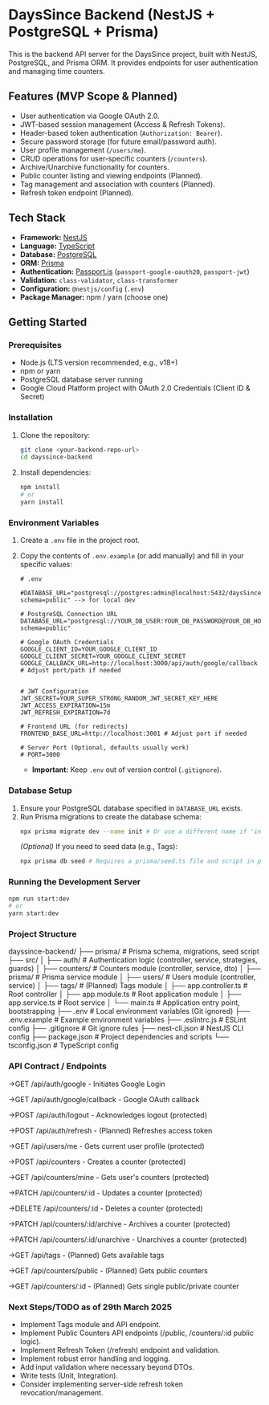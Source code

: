 # DaysSince Backend (NestJS + PostgreSQL + Prisma)

This is the backend API server for the DaysSince project, built with NestJS, PostgreSQL, and Prisma ORM. It provides endpoints for user authentication and managing time counters.

## Features (MVP Scope & Planned)

*   User authentication via Google OAuth 2.0.
*   JWT-based session management (Access & Refresh Tokens).
*   Header-based token authentication (`Authorization: Bearer`).
*   Secure password storage (for future email/password auth).
*   User profile management (`/users/me`).
*   CRUD operations for user-specific counters (`/counters`).
*   Archive/Unarchive functionality for counters.
*   Public counter listing and viewing endpoints (Planned).
*   Tag management and association with counters (Planned).
*   Refresh token endpoint (Planned).

## Tech Stack

*   **Framework:** [NestJS](https://nestjs.com/)
*   **Language:** [TypeScript](https://www.typescriptlang.org/)
*   **Database:** [PostgreSQL](https://www.postgresql.org/)
*   **ORM:** [Prisma](https://www.prisma.io/)
*   **Authentication:** [Passport.js](http://www.passportjs.org/) (`passport-google-oauth20`, `passport-jwt`)
*   **Validation:** `class-validator`, `class-transformer`
*   **Configuration:** `@nestjs/config` (`.env`)
*   **Package Manager:** npm / yarn (choose one)

## Getting Started

### Prerequisites

*   Node.js (LTS version recommended, e.g., v18+)
*   npm or yarn
*   PostgreSQL database server running
*   Google Cloud Platform project with OAuth 2.0 Credentials (Client ID & Secret)

### Installation

1.  Clone the repository:
    ```bash
    git clone <your-backend-repo-url>
    cd dayssince-backend
    ```
2.  Install dependencies:
    ```bash
    npm install
    # or
    yarn install
    ```

### Environment Variables

1.  Create a `.env` file in the project root.
2.  Copy the contents of `.env.example` (or add manually) and fill in your specific values:

    ```dotenv
    # .env

    #DATABASE_URL="postgresql://postgres:admin@localhost:5432/daysSince?schema=public" --> for local dev

    # PostgreSQL Connection URL
    DATABASE_URL="postgresql://YOUR_DB_USER:YOUR_DB_PASSWORD@YOUR_DB_HOST:YOUR_DB_PORT/YOUR_DB_NAME?schema=public"

    # Google OAuth Credentials
    GOOGLE_CLIENT_ID=YOUR_GOOGLE_CLIENT_ID
    GOOGLE_CLIENT_SECRET=YOUR_GOOGLE_CLIENT_SECRET
    GOOGLE_CALLBACK_URL=http://localhost:3000/api/auth/google/callback # Adjust port/path if needed


    # JWT Configuration
    JWT_SECRET=YOUR_SUPER_STRONG_RANDOM_JWT_SECRET_KEY_HERE
    JWT_ACCESS_EXPIRATION=15m
    JWT_REFRESH_EXPIRATION=7d

    # Frontend URL (for redirects)
    FRONTEND_BASE_URL=http://localhost:3001 # Adjust port if needed

    # Server Port (Optional, defaults usually work)
    # PORT=3000
    ```
    *   **Important:** Keep `.env` out of version control (`.gitignore`).

### Database Setup

1.  Ensure your PostgreSQL database specified in `DATABASE_URL` exists.
2.  Run Prisma migrations to create the database schema:
    ```bash
    npx prisma migrate dev --name init # Or use a different name if 'init' exists
    ```
    *(Optional)* If you need to seed data (e.g., Tags):
    ```bash
    npx prisma db seed # Requires a prisma/seed.ts file and script in package.json
    ```

### Running the Development Server

```bash
npm run start:dev
# or
yarn start:dev
```

### Project Structure

dayssince-backend/
├── prisma/             # Prisma schema, migrations, seed script
├── src/
│   ├── auth/           # Authentication logic (controller, service, strategies, guards)
│   ├── counters/       # Counters module (controller, service, dto)
│   ├── prisma/         # Prisma service module
│   ├── users/          # Users module (controller, service)
│   ├── tags/           # (Planned) Tags module
│   ├── app.controller.ts # Root controller
│   ├── app.module.ts   # Root application module
│   ├── app.service.ts  # Root service
│   └── main.ts         # Application entry point, bootstrapping
├── .env                # Local environment variables (Git ignored)
├── .env.example        # Example environment variables
├── .eslintrc.js        # ESLint config
├── .gitignore          # Git ignore rules
├── nest-cli.json       # NestJS CLI config
├── package.json        # Project dependencies and scripts
└── tsconfig.json       # TypeScript config


### API Contract / Endpoints

->GET /api/auth/google - Initiates Google Login

->GET /api/auth/google/callback - Google OAuth callback

->POST /api/auth/logout - Acknowledges logout (protected)

->POST /api/auth/refresh - (Planned) Refreshes access token

->GET /api/users/me - Gets current user profile (protected)

->POST /api/counters - Creates a counter (protected)

->GET /api/counters/mine - Gets user's counters (protected)

->PATCH /api/counters/:id - Updates a counter (protected)

->DELETE /api/counters/:id - Deletes a counter (protected)

->PATCH /api/counters/:id/archive - Archives a counter (protected)

->PATCH /api/counters/:id/unarchive - Unarchives a counter (protected)

->GET /api/tags - (Planned) Gets available tags

->GET /api/counters/public - (Planned) Gets public counters

->GET /api/counters/:id - (Planned) Gets single public/private counter


### Next Steps/TODO as of 29th March 2025

* Implement Tags module and API endpoint.
* Implement Public Counters API endpoints (/public, /counters/:id public logic).
* Implement Refresh Token (/refresh) endpoint and validation.
* Implement robust error handling and logging.
* Add input validation where necessary beyond DTOs.
* Write tests (Unit, Integration).
* Consider implementing server-side refresh token revocation/management.